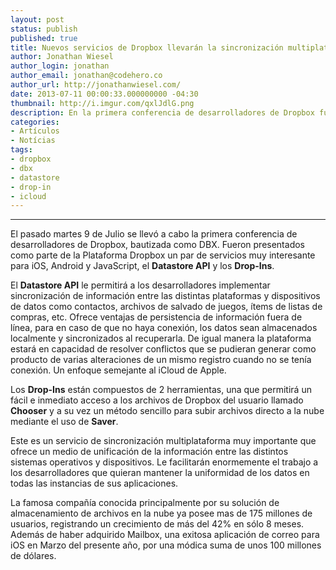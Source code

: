 ```yaml
---
layout: post
status: publish
published: true
title: Nuevos servicios de Dropbox llevarán la sincronización multiplataforma a otro nivel
author: Jonathan Wiesel
author_login: jonathan
author_email: jonathan@codehero.co
author_url: http://jonathanwiesel.com/
date: 2013-07-11 00:00:33.000000000 -04:30
thumbnail: http://i.imgur.com/qxlJdlG.png
description: En la primera conferencia de desarrolladores de Dropbox fueron presentados un par de servicios muy interesante, el Datastore API y los Drop-Ins.
categories:
- Artículos
- Notícias
tags:
- dropbox
- dbx
- datastore
- drop-in
- icloud
---
```

<hr />

<p>El pasado martes 9 de Julio se llevó a cabo la primera conferencia de desarrolladores de Dropbox, bautizada como DBX. Fueron presentados como parte de la Plataforma Dropbox un par de servicios muy interesante para iOS, Android y JavaScript, el <strong>Datastore API</strong> y los <strong>Drop-Ins</strong>.</p>

<p>El <strong>Datastore API</strong> le permitirá a los desarrolladores implementar sincronización de información entre las distintas plataformas y dispositivos de datos como contactos, archivos de salvado de juegos, ítems de listas de compras, etc. Ofrece ventajas de persistencia de información fuera de línea, para en caso de que no haya conexión, los datos sean almacenados localmente y sincronizados al recuperarla. De igual manera la plataforma estará en capacidad de resolver conflictos que se pudieran generar como producto de varias alteraciones de un mismo registro cuando no se tenía conexión. Un enfoque semejante al iCloud de Apple.</p>

<p>Los <strong>Drop-Ins</strong> están compuestos de 2 herramientas, una que permitirá un fácil e inmediato acceso a los archivos de Dropbox del usuario llamado <strong>Chooser</strong> y a su vez un método sencillo para subir archivos directo a la nube mediante el uso de <strong>Saver</strong>.</p>

<p>Este es un servicio de sincronización multiplataforma muy importante que ofrece un medio de unificación de la información entre las distintos sistemas operativos y dispositivos. Le facilitarán enormemente el trabajo a los desarrolladores que quieran mantener la uniformidad de los datos en todas las instancias de sus aplicaciones.</p>

<p>La famosa compañía conocida principalmente por su solución de almacenamiento de archivos en la nube ya posee mas de 175 millones de usuarios, registrando un crecimiento de más del 42% en sólo 8 meses. Además de haber adquirido Mailbox, una exitosa aplicación de correo para iOS en Marzo del presente año, por una módica suma de unos 100 millones de dólares.</p>
